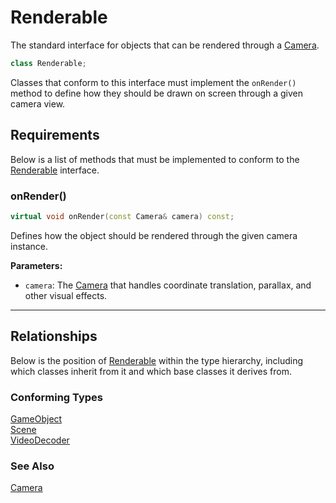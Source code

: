 # Renderable
The standard interface for objects that can be rendered
through a [Camera](Camera.md).

```c++
class Renderable;
```

Classes that conform to this interface must implement the
`onRender()` method to define how they should be drawn
on screen through a given camera view.

## Requirements
Below is a list of methods that must be implemented to
conform to the [Renderable](Renderable.md) interface.

### onRender()

```c++
virtual void onRender(const Camera& camera) const;
```

Defines how the object should be rendered through the
given camera instance.

**Parameters:**
- `camera`: The [Camera](Camera.md) that handles coordinate translation, parallax, and other visual effects.

---

## Relationships
Below is the position of [Renderable](Renderable.md)
within the type hierarchy, including which classes inherit
from it and which base classes it derives from.

### Conforming Types
[GameObject](Interactable.md) <br>
[Scene](Scene.md) <br>
[VideoDecoder](VideoDecoder.md)

### See Also 
[Camera](Camera.md)
